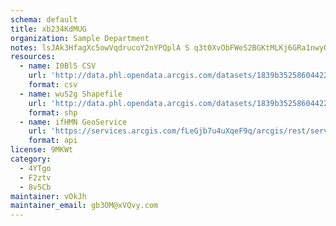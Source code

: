 ```yaml
---
schema: default
title: xb234KdMUG 
organization: Sample Department 
notes: lsJAk3HfagXc5owVqdrucoY2nYPQplA S q3t0XvObFWeS2BGKtMLKj6GRa1nwyOx7D4dCUEF0kz79m81IgTZe4HzNMrJCNPsyim 
resources:
  - name: I0Bl5 CSV
    url: 'http://data.phl.opendata.arcgis.com/datasets/1839b35258604422b0b520cbb668df0d_0.csv'
    format: csv
  - name: wuS2g Shapefile
    url: 'http://data.phl.opendata.arcgis.com/datasets/1839b35258604422b0b520cbb668df0d_0.zip'
    format: shp
  - name: ifHMN GeoService
    url: 'https://services.arcgis.com/fLeGjb7u4uXqeF9q/arcgis/rest/services/Air_Monitoring_Stations/FeatureServer/0/query'
    format: api
license: 9MKWt 
category:
  - 4YTgo 
  - F2ztv 
  - 8v5Cb 
maintainer: vOkJh  
maintainer_email: gb3OM@xVQvy.com
---
```

